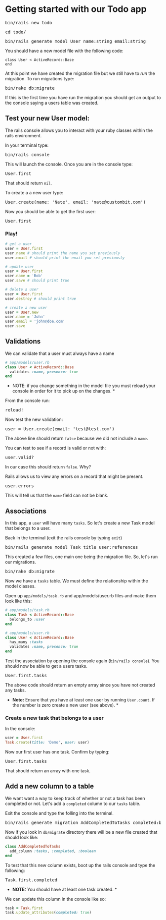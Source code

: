 # Getting started with our Todo app
<pre>bin/rails new todo</pre>
<pre>cd todo/</pre>
<pre>bin/rails generate model User name:string email:string</pre>

You should have a new model file with the following code:
```
class User < ActiveRecord::Base
end
```

At this point we have created the migration file but we still have to _run_ the  migration.
To run migrations type:
<pre>bin/rake db:migrate</pre>

If this is the first time you have run the migration you should get an output
to the console saying a users table was created.

## Test your new User model:

The rails console allows you to interact with your ruby classes within the rails environment.

In your terminal type:
<pre>bin/rails console</pre>

This will launch the console. Once you are in the console type:

<pre>User.first</pre>

That should return `nil`.

To create a a new user type:

<pre>User.create(name: 'Nate', email: 'nate@custombit.com')</pre>

Now you should be able to get the first user:

<pre>User.first</pre>

### Play!
```ruby
# get a user
user = User.first
user.name # should print the name you set previously
user.email # should print the email you set previously

# update user
user = User.first
user.name = 'Bob'
user.save # should print true

# delete a user
user = User.first
user.destroy # should print true

# create a new user
user = User.new
user.name = 'John'
user.email = 'john@doe.com'
user.save
```

## Validations

We can validate that a user must always have a name
```ruby
# app/models/user.rb
class User < ActiveRecord::Base
  validates :name, presence: true
end
```

* NOTE: if you change something in the model file you must reload your console in order for it to pick up on the changes. *

From the console run:
<pre>reload!</pre>

Now test the new validation:

<pre>user = User.create(email: 'test@test.com')</pre>

The above line should return `false` because we did not include a `name`.

You can test to see if a record is valid or not with:

<pre>user.valid?</pre>

In our case this should return `false`. Why?

Rails allows us to view any errors on a record that might be present.

<pre>user.errors</pre>

This will tell us that the `name` field can not be blank.

## Associations

In this app, a `user` will have many `tasks`. So let's create a new Task model that belongs to a user.

Back in the terminal (exit the rails console by typing `exit`)
<pre>bin/rails generate model Task title user:references</pre>

This created a few files, one main one being the migration file. So, let's run our migrations.

<pre>bin/rake db:migrate</pre>

Now we have a `tasks` table. We must define the relationship within the model classes.

Open up `app/models/task.rb` and app/models/user.rb files and make them look like this:

```ruby
# app/models/task.rb
class Task < ActiveRecord::Base
  belongs_to :user
end

# app/models/user.rb
class User < ActiveRecord::Base
  has_many :tasks
  validates :name, presence: true
end
```

Test the association by opening the console again (`bin/rails console`).
You should now be able to get a users tasks.

<pre>User.first.tasks</pre>

The above code should return an empty array since you have not created any tasks.

* __Note:__ Ensure that you have at least one user by running `User.count`. If the number is zero create a new user (see above). *

### Create a new task that belongs to a user

In the console:
```ruby
user = User.first
Task.create(title: 'Demo', user: user)
```

Now our first user has one task. Confirm by typing:

<pre>User.first.tasks</pre>

That should return an array with one task.

## Add a new column to a table

We want want a way to keep track of whether or not a task has been completed or not. Let's add a `completed` column to our `tasks` table.

Exit the console and type the folling into the terminal.

<pre>bin/rails generate migration AddCompletedToTasks completed:boolean</pre>

Now if you look in `db/migrate` directory there will be a new file created that should look like:

```ruby
class AddCompletedToTasks
  add_column :tasks, :completed, :boolean
end
```

To test that this new column exists, boot up the rails console and type the following:

<pre>Task.first.completed</pre>

* __NOTE:__ You should have at least one task created. *

We can update this column in the console like so:

```ruby
task = Task.first
task.update_attributes(completed: true)
```
